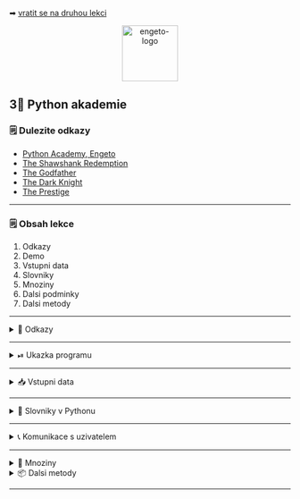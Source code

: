 ➡ [vratit se na druhou lekci](https://github.com/Bralor/python-academy/tree/lekce02)

<p align="center">
  <img alt="engeto-logo" width="100px" src="https://engeto.cz/wp-content/uploads/2019/01/engeto-square.png" />
</p>

## 3⃣ Python akademie
### 🗒 Dulezite odkazy
- [Python Academy, Engeto]()
- [The Shawshank Redemption]()
- [The Godfather]()
- [The Dark Knight]()
- [The Prestige]()
---

### 🗒 Obsah lekce
1. Odkazy
2. Demo
3. Vstupni data
4. Slovniky
5. Mnoziny
6. Dalsi podminky
7. Dalsi metody
---

<details>
  <summary>📔 Odkazy</summary>

  - [Vzdelavaci platforma Engeta](https://engeto.com)
  - [Vstupni data, Shawshank Redemption](https://www.imdb.com/title/tt0111161/?ref_=fn_al_tt_1)
  - [Vstupni data, Godfather](https://www.imdb.com/title/tt0068646/?ref_=fn_al_tt_1)
  - [Vstupni data, Dark Knight](https://www.imdb.com/title/tt0468569/?ref_=fn_al_tt_1)
  - [Vstupni data, Prestige](https://www.imdb.com/title/tt0482571/?ref_=fn_al_tt_1)

</details>

---

<details>
  <summary>⏯  Ukazka programu</summary>

  1. ✌  [Stahnete si treti lekci jako **zip**](https://github.com/Bralor/python-academy/archive/lekce03.zip)
  2. 💪 Presunte se ke stazenemu souboru
  3. 🙏 Spustte soubor **movies** v PyCharm
  4. 🐍 Spustte program pomoci klaves **ctrl+shift+F10**
  5. 🎥 Zkousejte!

</details>

---

<details>
  <summary>📥 Vstupni data</summary>

  ##### The Shawshank redemption
  ```python
  film_1 = {
    "JMENO": "Shawshank Redemption",
    "HODNOCENI": "93/100",
    "ROK": 1994,
    "REZISER": "Frank Darabont",
    "STOPAZ": 144,
    "HRAJI": ("Tim Robbins", "Morgan Freeman", "Bob Gunton", "William Sadler",
      "Clancy Brown", "Gil Bellows", "Mark Rolston", "James Whitmore",
      "Jeffrey DeMunn", "Larry Brandenburg"
     )
  }
  ```

  ##### The Godfather
  ```python
  film_2 = {
    "JMENO": "The Godfather",
    "HODNOCENI": "92/100",
    "ROK": 1972,
    "REZISER": "Francis Ford Coppola",
    "STOPAZ": 175,
    "HRAJI": ("Marlon Brando", "Al Pacino", "James Caan",
      "Richard S. Castellano", "Robert Duvall", "Sterling Hayden",
      "John Marley", "Richard Conte"
    )
  }
  ```

  ##### The Dark knight
  ```python
  film_3 = {
    "JMENO": "The Dark Knight",
    "HODNOCENI": "90/100",
    "ROK": 2008,
    "REZISER": "Christopher Nolan",
    "STOPAZ": 152,
    "HRAJI": ("Christian Bale", "Heath Ledger", "Aaron Eckhart",
      "Michael Caine", "Maggie Gyllenhaal", "Gary Oldman", "Morgan Freeman",
      "Monique Gabriela", "Ron Dean", "Cillian Murphy"
    )
  }
  ```

  ##### The Prestige
  ```python
  film_4 = {
    "JMENO": "The Prestige",
    "HODNOCENI": "85/100",
    "ROK": 2006,
    "REZISER": "Christopher Nolan",
    "STOPAZ": 130,
    "HRAJI": ("Hugh Jackman", "Christian Bale", "Michael Caine",
      "Piper Perabo", "Rebecca Hall", "Scarlett Johansson", "Samantha Mahurin",
      "David Bowie"
    )
  }
  ```
</details>

---

<details>
  <summary>📔 Slovniky v Pythonu</summary>

  ##### 📂 Vytvorime pracovni adresar
  Vytvorime prazdny adresar pro jednotlive lekce a do nej dalsi:
  ```
  mkdir python-akademie
  mkdir python-akademie/lekce03
  ```

  ##### 🗄  Vytvorime novy soubor
  ```
  touch movies.py       # Linux
  copy nul "movies.py"  # Windows
  ```

  ##### ❓Co je to slovnik
  - **standartni datovy typ** Pythonu
  - tvoreny pary **klic: hodnota**
  - podle **klice** vratim (mapuji) **hodnotu** (ne naopak)
  - klic je **unikatni** (napr. retezec, cislo)
  - hodnota nemusi byt (napr. retezec, cislo, seznam, ntice, jiny slovnik)
  - nelze indexovat jako seznamy/ntice
  - nemaji poradi jako seznamy/ntice

  ##### 📓 Vytvorime prazdny slovnik
  ```python
  filmovy_slovnik = {}      # 1. zpusob
  filmovy_slovnik = dict()  # 2. zpusob
  ```

  ##### 🗝 Vlozime prvni klic
  Tak jak jsme pouzivali hranate zavorky u seznamu, je pouzijeme i u slovniku.
  Ale v tentokrat pro vytvoreni **klice a jeho **hodnoty**.
  ```python
  filmovy_slovnik["jmeno"] = None
  ```
  ##### 👑 Pridame hodnotu
  ```python
  filmovy_slovnik["jmeno"] = "Matous"
  ```

  ##### 😱 Pridame seznam jako hodnotu
  ```python
  PISMENA = ["a", "b", "c", "d"]
  filmovy_slovnik["pismena"] = PISMENA
  ```

  ##### 🤦 Slovnik ve slovniku
  Tento princip muzeme chapat jako vkladani slovniku do slovniku (plati i pro
  jine datove typy jako senzamy aj.)
  ```python
  vnoreny_slovnik_1 = {"jmeno": "Lukas"}
  vnoreny_slovnik_2 = {"jmeno": "Jan"}

  filmovy_slovnik["1_slovnik"] = vnoreny_slovnik_1
  filmovy_slovnik["2_slovnik"] = vnoreny_slovnik_2
  ```

  ##### ⏪ Odstranime klice & hodnoty
  - funkce `del`
  - metoda `pop`
  - metoda `popitem`
  ```python
  del filmovy_slovnik["1_slovnik"]
  filmovy_slovnik.pop("2_slovnik")
  ```

</details>

---

<details>
  <summary>📞 Komunikace s uzivatelem</summary>

  #### 📡 Pozdravime uzivatele
  Nejprve pozdravime uzivatele:
  ```python
  print("VITEJTE V NASEM FILMOVEM SLOVNIKU!")
  ```
  #### 📖 Doplnime oddelovac
  Jde jen o vizualni prvek v ramci prikazoveho radku:
  ```python
  ODDELOVAC = "=" * 76

  print("VITEJTE V NASEM FILMOVEM SLOVNIKU!")
  print(ODDELOVAC)
  ```

  #### 🔄 Zarovnani textu
  Retezec muzeme zarovnat pomoci **metod**:
  - metoda `center`
  - metoda `ljust`
  - metoda `rjust`
  ```python
  ODDELOVAC = "=" * 76

  print("VITEJTE V NASEM FILMOVEM SLOVNIKU!".center(76, " "))
  print(ODDELOVAC)
  ```

  #### 🔝 Vypiseme nabidku
  Vypiseme nabidku, kterou bude mit uzivatel k dispozici (pozdeji doplnime):
  ```python
  print(ODDELOVAC)
  print("Vitejte v nasi skromne filmove databazi".center(76, " "))

  print(
  f"""{ODDELOVAC}
  VYBERTE KATEGORII:
  {ODDELOVAC}
  {'VSECHNY FILMY | DETAILY FILMU | SPOLECNI HERCI | VSICHNI REZISERI'.center(76, " ")}
  {ODDELOVAC}"""
  )
  ```

  #### ☠  Volitelne klicove argumenty
  U funkce `print` nas budou zajimat tyto:
  - `end`
  - `sep`

  Pouziti argumentu `end`:
  ```python
  ODDELOVAC = "=" * 76

  print(
    "VITEJTE V NASEM FILMOVEM SLOVNIKU!".center(76, " "),
    end=f"\n{ODDELOVAC}"
  )
  ```

  Pouziti argumentu `sep`:
  ```python
  ODDELOVAC = "=" * 76

  print(
    "VYBERTE KATEGORII:",
    f"{'VSECHNY FILMY | DETAILY FILMU | SPOLECNI HERCI | VSICHNI REZISERI'.center(76, " ")}",
    sep=f"\n{ODDELOVAC}"
  )
  ```
---

<details>
  <summary>🆎 Podminkovy zapis</summary>

  #### 🌲 Strom podminek
  Podminky nam umozni vzdy vybrat jeden proces, ktery budeme chtit aplikovat.
  Mame 4 ruzne procesy, takze potrebujeme vytvorit 4 ruzne podminky:
  ```python
  # bud TOTO
  # nebo TOTO
  # nebo TOTO
  # jinak TOTO
  ```

  #### ✅ Vyber uzivatele
  Uzivatel si musi nejprve vybrat jednu moznost. Kod musi fungovat jak pro mala,
  tak pro velka pismena:
  ```python
  vyber = input("VYBERTE MOZNOST: ").lower()
  ```

  #### 🎬 Vypis vsechny filmy
  Prvni vetev naseho podminkoveho zapisu vrati jmena vsech filmu. Pomohou nam
  pohledy slovniku (metody slovniku):
  - `items` - vrati objekt s klici a jejich hodnotami
  - `keys` - vrati objekt s klici
  - `values` - vrati objekt s hodnotami
  
  Nasledne prevedeme vysledny objekt pomoci built-in funkce `list`:
  ```python
  if vyber == "vsechny filmy":
    print(ODDELOVAC)
    print(f"Mame v nabidce tyto snimky:")
    print(list(filmovy_slovnik.keys()))
    print(ODDELOVAC)
  ```

  #### 🔎 Detaily filmu
  Druha podminka bude mit na starost obstarat vystup, ktery zahrnuje obsah
  jednotlivych vnitrnich slovniku (tedy detaily konkretniho filmu).
  - `get` - pokud najde klic, vrati jeho hodnotu
  - `setdefault` - nastavi novy klic s hodnotou

  Film pak muzeme ziskat pomoci dalsi metody slovniku `get`. Tato metoda ma
  za cil jedine, najde klic, ktery ji zadame a ona vrati jeho hodnotu.
  Volitelne pak muzeme nastavit, co vrati, pokud hledany klic nenajde.
  ```python
  elif vyber == "detaily filmu":
    print(ODDELOVAC)
    print(list(filmovy_slovnik.keys()))
    print(ODDELOVAC)

    vyber_filmu = input("VYBERTE FILM: ")
    print(ODDELOVAC)
    pprint(filmovy_slovnik.get(vyber_filmu, "Vami zadany film neni v db"))
  ```

</details>
</details>

---

<details>
  <summary>🔢 Mnoziny</summary>

  #### 📊 Obecne
  Mnozina neboli set je opet neserazena kolekce udaju, ktera je typicka tim,
  ze uvnitr nenajdeme zadnou hodnotu dvakrat. Sety se pouzivaji zejmena kvuli
  svym matematickym operacim.
  - sjednoceni (`union`/ `|`)
  - prunik (`intersection`/ `&`)
  - rozdil (`difference`/ `-`)
  - symetricky rozdil (`^`)
  
  #### 📌 Vytvorime mnozinu
  ```python
  prvni_set = set()
  print(type(prvni_set))

  druhy_set = {"Matous", "Marek", "Lukas", "Jan"}
  print(type(druhy_set))
  ```

  #### 🔁 Pridavame, odebirame
  - `add`
  - `discard`
  ```python
  novy_set = set()

  novy_set.add("Matous")
  novy_set.add("Marek")
  print(novy_set)

  novy_set.discard("Matous")
  print(novy_set)
  ```

  #### 🎎 Spolecni herci
  Dalsi funkci bude zjistit spolecne herce pro dva ruzne filmy.
  ```python
  set1 = {"Pavel", "Matous", "Tomas", "Martin"}
  set2 = {"Martin", "Petr", "Vojtech"}

  print(set1 & set2)  # "Martin"
  ```
  Dokonceni dalsi podminky:
  ```python
  elif vyber == "spolecni herci":
      print(ODDELOVAC)
      print(list(filmovy_slovnik.keys()))
      print(ODDELOVAC)

      film1 = input("VYBERTE I. FILM: ")
      film2 = input("VYBERTE II. FILM: ")

      herci_film1 = set(filmovy_slovnik[film1]["HRAJI"])
      herci_film2 = set(filmovy_slovnik[film2]["HRAJI"])

      prunik = herci_film1 & herci_film2
      print(
          f"SPOLECNI HERCI PRO *{filmovy_slovnik[film1]['JMENO']}* \
          A *{filmovy_slovnik[film2]['JMENO']}*: {prunik}"
      )
  ```

  #### 📢 Vsichni reziseri
  Nakonec chceme zapsat podminkovou vetev, ktera nam vrati vsechny rezisery.
  ```python
  elif "reziseri" in vyber:
      print(ODDELOVAC)
      set_reziseri = (
          filmovy_slovnik["The Dark Knight"]["REZISER"],
          filmovy_slovnik["The Godfather"]["REZISER"],
          filmovy_slovnik["Shawshank Redemption"]["REZISER"],
          filmovy_slovnik["The Prestige"]["REZISER"]
      )

      print("VSICHNI REZISERI V NASEM SEZNAMU:")
      print(f"{set_reziseri}")
  ```

</details>

<details>
  <summary> 📦 Dalsi metody</summary>

  #### 🔢 Podmnozina
<details>
  <summary> 🔽 vice o...</summary>

  Jde o dalsi metodu typickou pro mnoziny...

</details>

  #### 🔢 Disjoint
<details>
  <summary> 🔽 vice o...</summary>

  Jde o dalsi metodu typickou pro mnoziny...

</details>

</details>

---

